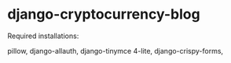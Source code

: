 # django-cryptocurrency-blog


Required installations:

pillow, django-allauth, django-tinymce 4-lite, django-crispy-forms, 
